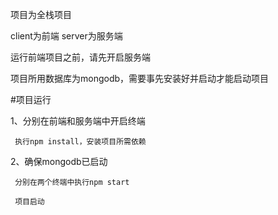 项目为全栈项目

client为前端 server为服务端

运行前端项目之前，请先开启服务端

项目所用数据库为mongodb，需要事先安装好并启动才能启动项目



#项目运行

1、分别在前端和服务端中开启终端

     执行npm install，安装项目所需依赖


2、确保mongodb已启动

     分别在两个终端中执行npm start

     项目启动